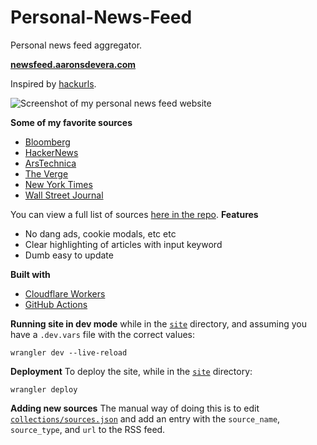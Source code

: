 # Personal-News-Feed
Personal news feed aggregator.

**[newsfeed.aaronsdevera.com](https://newsfeed.aaronsdevera.com)**

Inspired by [hackurls](https://hackurls.com/).

![Screenshot of my personal news feed website](https://newsfeed.aaronsdevera.com/newsfeed-screenshot.png)

**Some of my favorite sources**
- [Bloomberg](https://bloomberg.com)
- [HackerNews](https://news.ycombinator.com)
- [ArsTechnica](https://arstechnica.com)
- [The Verge](https://theverge.com)
- [New York Times](https://nytimes.com)
- [Wall Street Journal](https://wsj.com)

You can view a full list of sources [here in the repo](./collections/sources.json).
**Features**
- No dang ads, cookie modals, etc etc
- Clear highlighting of articles with input keyword
- Dumb easy to update

**Built with**
- [Cloudflare Workers](https://workers.cloudflare.com/)
- [GitHub Actions](https://github.com/features/actions)

**Running site in dev mode**
while in the [`site`](site) directory, and assuming you have a `.dev.vars` file with the correct values:
```
wrangler dev --live-reload
```

**Deployment**
To deploy the site, while in the [`site`](site) directory:
```
wrangler deploy
```

**Adding new sources**
The manual way of doing this is to edit [`collections/sources.json`](./collections/sources.json) and add an entry with the `source_name`, `source_type`, and `url` to the RSS feed.